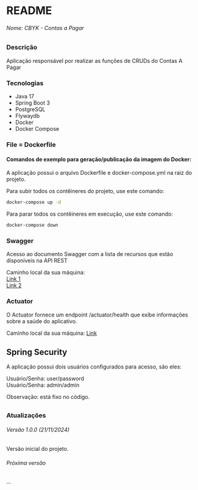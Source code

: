 # README #
###### Nome: CBYK - Contas a Pagar  
### Descrição

Aplicação responsável por realizar as funções de CRUDs do Contas A Pagar  

### Tecnologias

- Java 17
- Spring Boot 3
- PostgreSQL
- Flywaydb
- Docker
- Docker Compose

### File = Dockerfile
#### Comandos de exemplo para geração/publicação da imagem do Docker:

A aplicação possui o arquivo Dockerfile e docker-compose.yml na raiz do projeto.  

Para subir todos os contêineres do projeto, use este comando:  

```bash
docker-compose up -d
```

Para parar todos os contêineres em execução, use este comando:  

```bash
docker-compose down
```

### Swagger

Acesso ao documento Swagger com a lista de recursos que estão disponíveis na API REST  

Caminho local da sua máquina:  
[Link 1](http://localhost:8083/cbyk/v3/api-docs)  
[Link 2](http://localhost:8083/swagger-ui/index.html)  

### Actuator

O Actuator fornece um endpoint /actuator/health que exibe informações sobre a saúde do aplicativo.  

Caminho local da sua máquina: [Link](http://localhost:8083/actuator/health)  

## Spring Security

A aplicação possui dois usuários configurados para acesso, são eles:  

Usuário/Senha: user/password  
Usuário/Senha: admin/admin  

Observação: está fixo no código.  


##
### Atualizações

###### Versão 1.0.0 (21/11/2024)
Versão inicial do projeto.  

###### Próxima versão
...  
  